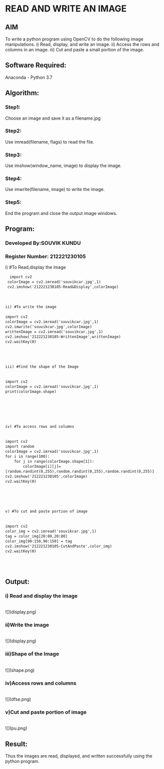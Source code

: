 # READ AND WRITE AN IMAGE
## AIM
To write a python program using OpenCV to do the following image manipulations.
i) Read, display, and write an image.
ii) Access the rows and columns in an image.
iii) Cut and paste a small portion of the image.

## Software Required:
Anaconda - Python 3.7
## Algorithm:
### Step1:
Choose an image and save it as a filename.jpg
### Step2:
Use imread(filename, flags) to read the file.
### Step3:
Use imshow(window_name, image) to display the image.
### Step4:
Use imwrite(filename, image) to write the image.
### Step5:
End the program and close the output image windows.
## Program:
### Developed By:SOUVIK KUNDU
### Register Number: 212221230105
i) #To Read,display the image
```
  import cv2
 colorImage = cv2.imread('souvikcar.jpg',1)
 cv2.imshow('212221230105-Read&Display',colorImage)



ii) #To write the image

import cv2
colorImage = cv2.imread('souvikcar.jpg',1)
cv2.imwrite('souvikcar.jpg',colorImage)
writtenImage = cv2.imread('souvikcar.jpg',1)
cv2.imshow('212221230105-WrittenImage',writtenImage)
cv2.waitKey(0)




iii) #Find the shape of the Image


import cv2
colorImage = cv2.imread('souvikcar.jpg',1)
print(colorImage.shape)






iv) #To access rows and columns


import cv2
import random
colorImage = cv2.imread('souvikcar.jpg',1)
for i in range(100):
    for j in range(colorImage.shape[1]):
        colorImage[i][j]=[random.randint(0,255),random.randint(0,255),random.randint(0,255)]
cv2.imshow('212221230105',colorImage)
cv2.waitKey(0)





v) #To cut and paste portion of image


import cv2
color_img = cv2.imread('souvikcar.jpg',1)
tag = color_img[20:80,20:80]
color_img[90:150,90:150] = tag
cv2.imshow('212221230105-CutAndPaste',color_img)
cv2.waitKey(0)




```

## Output:

### i) Read and display the image

<br>
![](display.png)
<br>

### ii)Write the image

<br>
![](display.png)
<br>

### iii)Shape of the Image

<br>
![](shape.png)
<br>

### iv)Access rows and columns
<br>
![](dfse.png)
<br>

### v)Cut and paste portion of image
<br>
![](pu.png)
<br>

## Result:
Thus the images are read, displayed, and written successfully using the python program.


